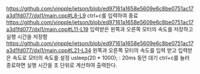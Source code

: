 https://github.com/vinpple/jetson/blob/ed97161a1658e5609e6c8be0751ac17a3d1fd077/dxl1/main.cpp#L8-L9
ctrl+c를 입력하여 종료
https://github.com/vinpple/jetson/blob/ed97161a1658e5609e6c8be0751ac17a3d1fd077/dxl1/main.cpp#L11-L19
입력받은 왼쪽과 오른쪽 모터의 속도를 저장하고 실행 시간을 저장함
https://github.com/vinpple/jetson/blob/ed97161a1658e5609e6c8be0751ac17a3d1fd077/dxl1/main.cpp#L21-L34
왼쪽과 오른쪽 모터의 속도를 입력 받고 입력받은 속도로 모터의 속도를 설정
usleep(20 * 1000); : 20ms 동안 대기
ctrl+c를 눌러 종료하면 실행 시간을 초 단위로 계산하여 출력한다.
